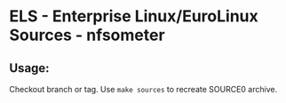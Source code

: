 # ELS - Enterprise Linux/EuroLinux Sources - nfsometer
 
## Usage:
  Checkout branch or tag. Use `make sources` to recreate  SOURCE0 archive.

